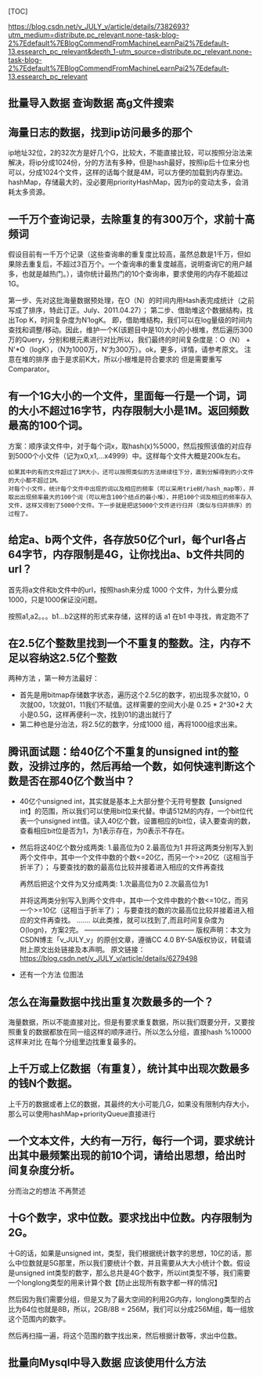 [TOC]

<https://blog.csdn.net/v_JULY_v/article/details/7382693?utm_medium=distribute.pc_relevant.none-task-blog-2%7Edefault%7EBlogCommendFromMachineLearnPai2%7Edefault-13.essearch_pc_relevant&depth_1-utm_source=distribute.pc_relevant.none-task-blog-2%7Edefault%7EBlogCommendFromMachineLearnPai2%7Edefault-13.essearch_pc_relevant>
## 批量导入数据 查询数据 高g文件搜索

## 海量日志的数据，找到ip访问最多的那个

ip地址32位，2的32次方是好几个G，比较大，不能直接比较，可以按照分治法来解决，将ip分成1024份，分的方法有多种，但是hash最好，按照ip后十位来分也可以，分成1024个文件，这样的话每个就是4M，可以方便的加载到内存里边。hashMap，存储最大的，没必要用priorityHashMap，因为ip的变动太多，会消耗太多资源。

## 一千万个查询记录，去除重复的有300万个，求前十高频词

假设目前有一千万个记录（这些查询串的重复度比较高，虽然总数是1千万，但如果除去重复后，不超过3百万个。一个查询串的重复度越高，说明查询它的用户越多，也就是越热门。），请你统计最热门的10个查询串，要求使用的内存不能超过1G。

 第一步、先对这批海量数据预处理，在O（N）的时间内用Hash表完成统计（之前写成了排序，特此订正。July、2011.04.27）；
    第二步、借助堆这个数据结构，找出Top K，时间复杂度为N‘logK。
        即，借助堆结构，我们可以在log量级的时间内查找和调整/移动。因此，维护一个K(该题目中是10)大小的小根堆，然后遍历300万的Query，分别和根元素进行对比所以，我们最终的时间复杂度是：O（N） + N'*O（logK），（N为1000万，N’为300万）。ok，更多，详情，请参考原文。
注意在堆的排序 由于是求前K大，所以小根堆是符合要求的 但是需要重写Comparator。 

## 有一个1G大小的一个文件，里面每一行是一个词，词的大小不超过16字节，内存限制大小是1M。返回频数最高的100个词。

 方案：顺序读文件中，对于每个词x，取hash(x)%5000，然后按照该值的对应存到5000个小文件（记为x0,x1,...x4999）中。这样每个文件大概是200k左右。

    如果其中的有的文件超过了1M大小，还可以按照类似的方法继续往下分，直到分解得到的小文件的大小都不超过1M。
    对每个小文件，统计每个文件中出现的词以及相应的频率（可以采用trie树/hash_map等），并取出出现频率最大的100个词（可以用含100个结点的最小堆），并把100个词及相应的频率存入文件，这样又得到了5000个文件。下一步就是把这5000个文件进行归并（类似与归并排序）的过程了。
##  **给定a、b两个文件，各存放50亿个url，每个url各占64字节，内存限制是4G，让你找出a、b文件共同的url？**

首先将a文件和b文件中的url，按照hash来分成 1000 个文件，为什么要分成1000，只是1000保证没问题。

按照a1,a2。。。b1...b2这样的形式来存储，这样的话 a1 在b1 中寻找，肯定跑不了

## 在2.5亿个整数里找到一个不重复的整数。**注，内存不足以容纳这2.5亿个整数**

两种方法 ，第一种方法最好：

- 首先是用bitmap存储数字状态，遍历这个2.5亿的数字，初出现多次就10，0次就00，1次就01，11我们不赋值。这样需要的空间大小是 0.25 * 2^30*2 大小是0.5G，这样再便利一次，找到01的退出就行了
- 第二种也是分治法，将2.5亿的数字，分成1000 组，再将1000组求出来。

## **腾讯面试题：给40亿个不重复的unsigned int的整数，没排过序的，然后再给一个数，如何快速判断这个数是否在那40亿个数当中？**

- 40亿个unsigned int，其实就是基本上大部分整个无符号整数【unsigned int】的范围，所以我们可以使用bit位来代替。申请512M的内存，一个bit位代表一个unsigned int值。读入40亿个数，设置相应的bit位，读入要查询的数，查看相应bit位是否为1，为1表示存在，为0表示不存在。

-   然后将这40亿个数分成两类:
        1.最高位为0
        2.最高位为1
      并将这两类分别写入到两个文件中，其中一个文件中数的个数<=20亿，而另一个>=20亿（这相当于折半了）；
  与要查找的数的最高位比较并接着进入相应的文件再查找

      再然后把这个文件为又分成两类:
        1.次最高位为0
        2.次最高位为1
      
      并将这两类分别写入到两个文件中，其中一个文件中数的个数<=10亿，而另一个>=10亿（这相当于折半了）；
      与要查找的数的次最高位比较并接着进入相应的文件再查找。
      .......
      以此类推，就可以找到了,而且时间复杂度为O(logn)，方案2完。
  ————————————————
  版权声明：本文为CSDN博主「v_JULY_v」的原创文章，遵循CC 4.0 BY-SA版权协议，转载请附上原文出处链接及本声明。
  原文链接：https://blog.csdn.net/v_JULY_v/article/details/6279498

- 还有一个方法 位图法

## **怎么在海量数据中找出重复次数最多的一个？**

海量数据，所以不能直接对比，但是有要求重复数据，所以我们既要分开，又要按照重复的数据都放在同一组这样的顺序进行。所以怎么分组，直接hash %10000 这样来对比 在每个分组里边找重复最多的。

## **上千万或上亿数据（有重复），统计其中出现次数最多的钱N个数据。**

上千万的数据或者上亿的数据，其最终的大小可能几G，如果没有限制内存大小，那么可以使用hashMap+priorityQueue直接进行

## **一个文本文件，大约有一万行，每行一个词，要求统计出其中最频繁出现的前10个词，请给出思想，给出时间复杂度分析。**

分而治之的想法 不再赘述

## 十G个数字，求中位数。**要求找出中位数。内存限制为2G。**

十G的话，如果是unsigned int，类型，我们根据统计数字的思想，10亿的话，那么中位数就是5G那里，所以我们要统计个数，并且需要从大大小统计个数。假设是unsigned int类型的数字，那么总共是4G个数字，所以int类型不够，我们需要一个longlong类型的用来计算个数【防止出现所有数字都一样的情况】

然后因为我们需要分组，但是又为了最大空间的利用2G内存，longlong类型的占比为64位也就是8B，所以，2GB/8B = 256M，我们可以分成256M组，每一组放这个范围内的数字。

然后再扫描一遍，将这个范围的数字找出来，然后根据计数等，求出中位数。



## 批量向Mysql中导入数据 应该使用什么方法





